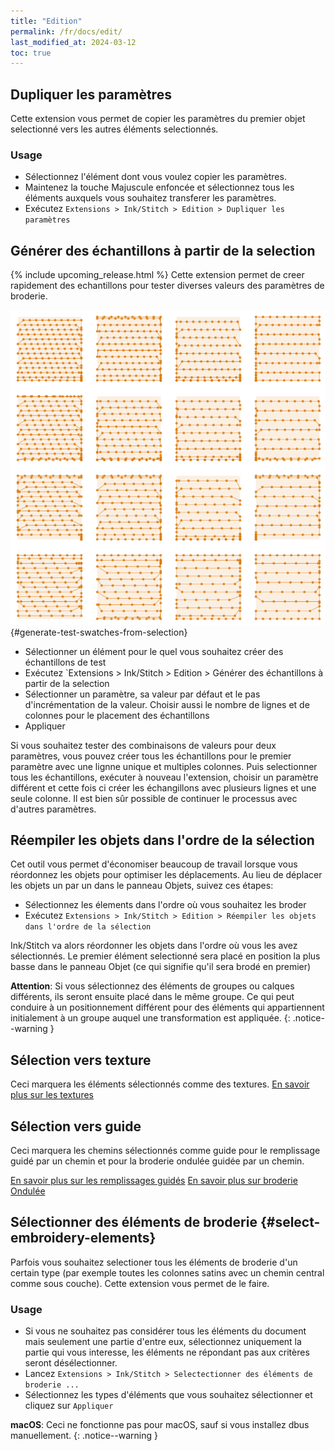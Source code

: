 ```yaml
---
title: "Edition"
permalink: /fr/docs/edit/
last_modified_at: 2024-03-12
toc: true
---
```

## Dupliquer les paramètres

Cette extension vous permet de copier les paramètres du premier objet selectionné vers les autres éléments selectionnés.


### Usage
* Sélectionnez l'élément dont vous voulez copier les paramètres.
* Maintenez la touche Majuscule enfoncée et sélectionnez tous les éléments auxquels vous souhaitez transferer les paramètres.
* Exécutez `Extensions > Ink/Stitch > Edition > Dupliquer les paramètres`

## Générer des échantillons à partir de la selection
{% include upcoming_release.html %} 
Cette extension permet de creer rapidement des echantillons pour  tester diverses valeurs des paramètres de broderie.

![Example test swatches](/assets/images/docs/test_swatches.png) {#generate-test-swatches-from-selection}

* Sélectionner un élément pour le quel vous souhaitez créer des échantillons de test
*  Exécutez `Extensions > Ink/Stitch > Edition > Générer des échantillons à partir de la selection
*  Sélectionner un paramètre, sa valeur par défaut et le pas d'incrémentation de la valeur. Choisir aussi le nombre de lignes et de colonnes pour le placement des échantillons
*  Appliquer

Si vous souhaitez tester des combinaisons de valeurs pour deux paramètres, vous pouvez créer tous les échantillons pour le premier paramètre avec une lignne unique et multiples  colonnes. Puis selectionner tous les échantillons, exécuter à nouveau l'extension, choisir un paramètre différent et cette fois ci créer les échangillons avec plusieurs lignes et une seule colonne. 
Il est bien sûr possible de continuer le processus avec d'autres paramètres.


## Réempiler les objets dans l'ordre de la sélection

Cet outil vous permet d'économiser beaucoup de travail lorsque vous réordonnez les objets pour optimiser les déplacements. Au lieu de déplacer les objets un par un dans le panneau Objets, suivez ces étapes:

* Sélectionnez les élements dans l'ordre où vous souhaitez les broder
* Exécutez `Extensions > Ink/Stitch > Edition > Réempiler les objets dans l'ordre de la sélection`

Ink/Stitch va alors réordonner les objets dans l'ordre où vous les avez sélectionnés. Le premier élément selectionné sera placé en position la plus basse dans le panneau Objet (ce qui signifie qu'il sera brodé en premier)

**Attention**:  Si vous sélectionnez des éléments de groupes ou calques différents, ils seront ensuite placé dans le même groupe. Ce qui peut conduire à un positionnement différent pour des  éléments qui appartiennent initialement à un groupe auquel une transformation est appliquée.
{: .notice--warning }

## Sélection vers texture

 Ceci marquera les éléments sélectionnés comme des textures.
[En savoir plus sur les textures](/fr/docs/stitches/patterns/)

## Sélection vers guide

Ceci marquera les chemins sélectionnés comme guide  pour le remplissage guidé par un chemin et pour la broderie ondulée guidée par un chemin.

[En savoir plus sur les remplissages guidés](/fr/docs/stitches/guided-fill/)
[En savoir plus sur broderie Ondulée](/fr/docs/stitches/ripple-fill/)


##  Sélectionner des éléments de broderie {#select-embroidery-elements}

Parfois vous souhaitez selectioner tous les éléments de broderie d'un certain type (par exemple toutes les colonnes satins avec un chemin central comme sous couche). Cette extension vous permet de le faire.

### Usage

* Si vous ne souhaitez pas considérer tous les éléments du document mais seulement une partie d'entre eux, sélectionnez uniquement la partie qui vous interesse, les éléments ne répondant pas aux critères seront désélectionner.
* Lancez `Extensions > Ink/Stitch > Selectectionner des éléments de broderie ...`
* Sélectionnez les types d'éléments que vous souhaitez sélectionner et cliquez sur `Appliquer`

**macOS**: Ceci ne fonctionne pas pour macOS, sauf si vous installez dbus manuellement.
{: .notice--warning }
